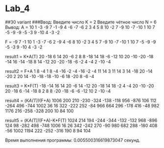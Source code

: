 # Lab_4
##30 variant
###Ввод:
Введите число K = 2
Введите чётное число N = 6
Вывод: 
A = 
10 1 -3 -9 7 -1 
-9 4 -6 -7 -6 2 
3 4 5 8 10 -2 
7 -9 10 -7 -10 1 
10 7 -5 -9 -9 -5 
-3 9 -10 4 -3 -2 

F = 
-9 7 -1 10 1 -3 
-7 -6 2 -9 4 -6 
8 10 -2 3 4 5 
7 -9 10 -7 -10 1 
10 7 -5 -9 -9 -5 
-3 9 -10 4 -3 -2 

result1 = К*A(T)
20 -18 6 14 20 -6 
2 8 8 -18 14 18 
-6 -12 10 20 -10 -20 
-18 -14 16 -14 -18 8 
14 -12 20 -20 -18 -6 
-2 4 -4 2 -10 -4 

result2 = F+А
1 8 -4 1 8 -4 
-16 -2 -4 -16 -2 -4 
11 14 3 11 14 3 
14 -18 20 -14 -20 2 
20 14 -10 -18 -18 -10 
-6 18 -20 8 -6 -4 

result3 = K*F(T)
-18 -14 16 14 20 -6 
14 -12 20 -18 14 18 
-2 4 -4 20 -10 -20 
20 -18 6 -14 -18 8 
2 8 8 -20 -18 -6 
-6 -12 10 2 -10 -4 

result4 = (К*A(T))*(F+А)
1006 200 210 -230 -324 -138 
-118 956 -876 106 112 -264 
496 -744 1002 36 16 322 
-222 252 -84 966 664 296 
-178 416 -48 982 1176 216 
-258 -328 200 10 84 100 

result5 = (К*A(T))*(F+А)-K*F(T)
1024 214 194 -244 -344 -132 
-132 968 -896 124 98 -282 
498 -748 1006 16 26 342 
-242 270 -90 980 682 288 
-180 408 -56 1002 1194 222 
-252 -316 190 8 94 104 

Время выполнения программы: 0.005500316619873047 секунд.
